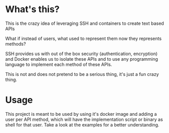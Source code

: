 # What's this?
This is the crazy idea of leveraging SSH and containers to create text based APIs

What if instead of users, what used to represent them now they represents methods?

SSH provides us with out of the box security (authentication, encryption) and Docker
enables us to isolate these APIs and to use any programming language to implement
each method of these APIs.

This is not and does not pretend to be a serious thing, it's just a fun crazy thing.

# Usage
This project is meant to be used by using it's docker image and adding a user per
API method, which will have the implementation script or binary as shell for that
user. Take a look at the examples for a better understanding.

